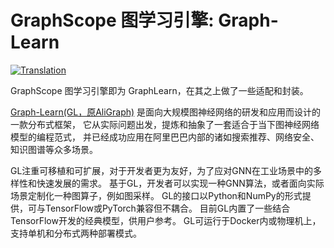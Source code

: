 # GraphScope 图学习引擎: Graph-Learn

[![Translation](https://shields.io/badge/README-English-blue)](https://github.com/alibaba/GraphScope/tree/main/learning_engine)

GraphScope 图学习引擎即为 GraphLearn，在其之上做了一些适配和封装。

[Graph-Learn(GL，原AliGraph)](https://github.com/alibaba/graph-learn) 是面向大规模图神经网络的研发和应用而设计的一款分布式框架， 它从实际问题出发，提炼和抽象了一套适合于当下图神经网络模型的编程范式， 并已经成功应用在阿里巴巴内部的诸如搜索推荐、网络安全、知识图谱等众多场景。

GL注重可移植和可扩展，对于开发者更为友好，为了应对GNN在工业场景中的多样性和快速发展的需求。 基于GL，开发者可以实现一种GNN算法，或者面向实际场景定制化一种图算子，例如图采样。 GL的接口以Python和NumPy的形式提供，可与TensorFlow或PyTorch兼容但不耦合。 目前GL内置了一些结合TensorFlow开发的经典模型，供用户参考。 GL可运行于Docker内或物理机上，支持单机和分布式两种部署模式。